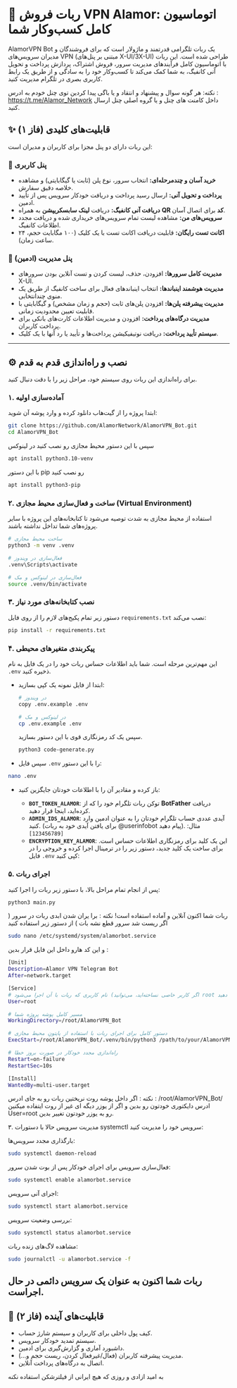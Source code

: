 # 🚀 ربات فروش VPN Alamor: اتوماسیون کامل کسب‌وکار شما

AlamorVPN Bot یک ربات تلگرامی قدرتمند و ماژولار است که برای فروشندگان و مدیران سرویس‌های VPN (مبتنی بر پنل‌های X-UI/3X-UI) طراحی شده است. این ربات با اتوماسیون کامل فرآیندهای مدیریت سرور، فروش اشتراک، پردازش پرداخت و تحویل آنی کانفیگ، به شما کمک می‌کند تا کسب‌وکار خود را به سادگی و از طریق یک رابط کاربری بصری در تلگرام مدیریت کنید.

نکته: هر گونه سوال و پیشنهاد و انتقاد و یا باگی پیدا کردین توی چنل خودم به ادرس :
https://t.me/Alamor_Network
داخل کامنت های چنل و یا گروه اصلی چنل ارسال کنید. 

## ✨ قابلیت‌های کلیدی (فاز ۱)

این ربات دارای دو پنل مجزا برای کاربران و مدیران است:

### 👤 پنل کاربری
- **خرید آسان و چندمرحله‌ای:** انتخاب سرور، نوع پلن (ثابت یا گیگابایتی) و مشاهده خلاصه دقیق سفارش.
- **پرداخت و تحویل آنی:** ارسال رسید پرداخت و دریافت خودکار سرویس پس از تأیید ادمین.
- **دریافت آنی کانفیگ:** دریافت **لینک سابسکریپشن** به همراه **QR کد** برای اتصال آسان.
- **سرویس‌های من:** مشاهده لیست تمام سرویس‌های خریداری شده و دریافت مجدد اطلاعات کانفیگ.
- **اکانت تست رایگان:** قابلیت دریافت اکانت تست با یک کلیک (۱۰۰ مگابایت حجم، ۲۴ ساعت زمان).

### 💼 پنل مدیریت (ادمین)
- **مدیریت کامل سرورها:** افزودن، حذف، لیست کردن و تست آنلاین بودن سرورهای X-UI.
- **مدیریت هوشمند اینباندها:** انتخاب اینباندهای فعال برای ساخت کانفیگ از طریق یک منوی چندانتخابی.
- **مدیریت پیشرفته پلن‌ها:** افزودن پلن‌های ثابت (حجم و زمان مشخص) و گیگابایتی با قابلیت تعیین محدودیت زمانی.
- **مدیریت درگاه‌های پرداخت:** افزودن و مدیریت اطلاعات کارت‌های بانکی برای پرداخت کاربران.
- **سیستم تأیید پرداخت:** دریافت نوتیفیکیشن پرداخت‌ها و تأیید یا رد آنها با یک کلیک.

---

## ⚙️ نصب و راه‌اندازی قدم به قدم

برای راه‌اندازی این ربات روی سیستم خود، مراحل زیر را با دقت دنبال کنید.

### ۱. آماده‌سازی اولیه
ابتدا پروژه را از گیت‌هاب دانلود کرده و وارد پوشه آن شوید:
```bash
git clone https://github.com/AlamorNetwork/AlamorVPN_Bot.git
cd AlamorVPN_Bot
```
سپس با این دستور محیط مجازی رو نصب کنید در لینوکس 
```bash
apt install python3.10-venv
```
با این دستور pip رو نصب کنید
```bash
apt install python3-pip
```
### ۲. ساخت و فعال‌سازی محیط مجازی (Virtual Environment)
استفاده از محیط مجازی به شدت توصیه می‌شود تا کتابخانه‌های این پروژه با سایر پروژه‌های شما تداخل نداشته باشند.
```bash
# ساخت محیط مجازی
python3 -m venv .venv

# فعال‌سازی در ویندوز
.venv\Scripts\activate

# فعال‌سازی در لینوکس و مک
source .venv/bin/activate
```

### ۳. نصب کتابخانه‌های مورد نیاز
دستور زیر تمام پکیج‌های لازم را از روی فایل `requirements.txt` نصب می‌کند:
```bash
pip install -r requirements.txt
```

### ۴. پیکربندی متغیرهای محیطی
این مهم‌ترین مرحله است. شما باید اطلاعات حساس ربات خود را در یک فایل به نام `.env` ذخیره کنید.

- ابتدا از فایل نمونه یک کپی بسازید:
    ```bash
    # در ویندوز
    copy .env.example .env

    # در لینوکس و مک
    cp .env.example .env
    ```
    سپس یک کد رمزنگاری قوی با این دستور بسازید.
  ```bash
  python3 code-generate.py
  ```
- سپس فایل `.env` را با این دستور:
```bash
nano .env
```
-   باز کرده و مقادیر آن را با اطلاعات خودتان جایگزین کنید:

    - **`BOT_TOKEN_ALAMOR`**: توکن ربات تلگرام خود را که از **BotFather** دریافت کرده‌اید، اینجا قرار دهید.
    - **`ADMIN_IDS_ALAMOR`**: آیدی عددی حساب تلگرام خودتان را به عنوان ادمین وارد کنید. (برای یافتن آیدی خود به ربات @userinfobot پیام دهید). مثال: `[123456789]`
    - **`ENCRYPTION_KEY_ALAMOR`**: این یک کلید برای رمزنگاری اطلاعات حساس است. برای ساخت یک کلید جدید، دستور زیر را در ترمینال اجرا کرده و خروجی را در فایل `.env` کپی کنید:
        

### ۵. اجرای ربات
پس از انجام تمام مراحل بالا، با دستور زیر ربات را اجرا کنید:
```bash
python3 main.py
```
ربات شما اکنون آنلاین و آماده استفاده است!
نکته : برا یران شدن ابدی ربات در سرور ( اگر ریست شد سرور قطع نشه بات ) از دستور زیر استفاده کنید 
```bash
sudo nano /etc/systemd/system/alamorbot.service
```
و این کد هارو داخل این فایل قرار بدین :
```bash
[Unit]
Description=Alamor VPN Telegram Bot
After=network.target

[Service]
# نام کاربری که ربات با آن اجرا می‌شود (اگر کاربر خاصی نساخته‌اید، می‌توانید root قرار دهید)
User=root

# مسیر کامل پوشه پروژه شما
WorkingDirectory=/root/AlamorVPN_Bot

# دستور کامل برای اجرای ربات با استفاده از پایتونِ محیط مجازی
ExecStart=/root/AlamorVPN_Bot/.venv/bin/python3 /path/to/your/AlamorVPN_Bot/main.py

# راه‌اندازی مجدد خودکار در صورت بروز خطا
Restart=on-failure
RestartSec=10s

[Install]
WantedBy=multi-user.target

```
نکته : اگر داخل پوشه روت نریختین ربات رو به جای ادرس : /root/AlamorVPN_Bot/ ادرس دایکتوری خودتون رو بدین و اگر از یوزر دیگه ای غیر از روت ایتفاده میکنین User=root رو به یوزر خودتون تغییر بدین.

۳. مدیریت سرویس
حالا با دستورات systemctl سرویس خود را مدیریت کنید:

بارگذاری مجدد سرویس‌ها:

```bash
sudo systemctl daemon-reload
```
فعال‌سازی سرویس برای اجرای خودکار پس از بوت شدن سرور:

```bash
sudo systemctl enable alamorbot.service
```
اجرای آنی سرویس:

```bash
sudo systemctl start alamorbot.service
```
بررسی وضعیت سرویس:

```bash
sudo systemctl status alamorbot.service
```
مشاهده لاگ‌های زنده ربات:

```bash
sudo journalctl -u alamorbot.service -f
```
ربات شما اکنون به عنوان یک سرویس دائمی در حال اجراست.
---

## 🔮 قابلیت‌های آینده (فاز ۲)

- کیف پول داخلی برای کاربران و سیستم شارژ حساب.
- سیستم تمدید خودکار سرویس.
- داشبورد آماری و گزارش‌گیری برای ادمین.
- مدیریت پیشرفته کاربران (فعال/غیرفعال کردن، ریست حجم و...).
- اتصال به درگاه‌های پرداخت آنلاین.


به امید ازادی و روزی که هیچ ایرانی از فیلترشکن استفاده نکنه
